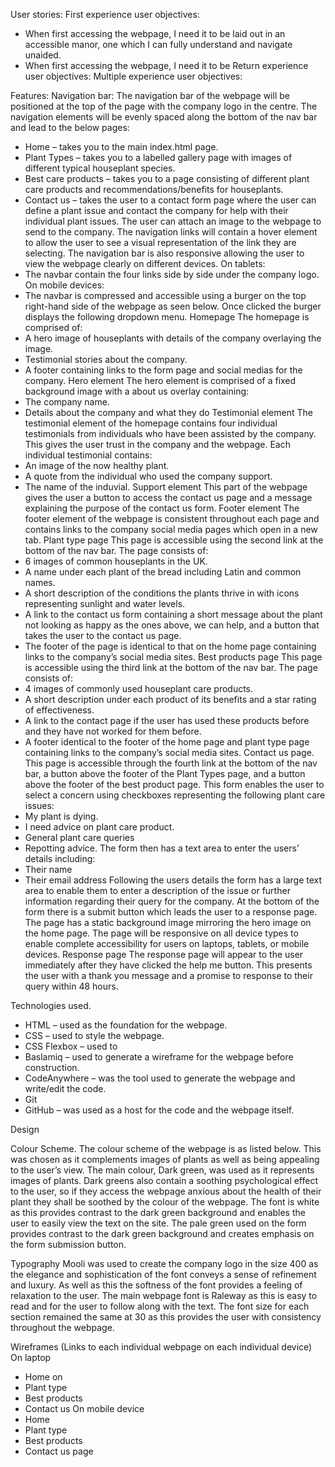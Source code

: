 User stories:
First experience user objectives:

-	When first accessing the webpage, I need it to be laid out in an accessible manor, one which I can fully understand and navigate unaided.
-	When first accessing the webpage, I need it to be
Return experience user objectives:
Multiple experience user objectives:

Features:
Navigation bar:
The navigation bar of the webpage will be positioned at the top of the page with the company logo in the centre. The navigation elements will be evenly spaced along the bottom of the nav bar and lead to the below pages:
-	Home – takes you to the main index.html page.
-	Plant Types – takes you to a labelled gallery page with images of different typical houseplant species.
-	Best care products – takes you to a page consisting of different plant care products and recommendations/benefits for houseplants.
-	Contact us – takes the user to a contact form page where the user can define a plant issue and contact the company for help with their individual plant issues. The user can attach an image to the webpage to send to the company.
The navigation links will contain a hover element to allow the user to see a visual representation of the link they are selecting. The navigation bar is also responsive allowing the user to view the webpage clearly on different devices.
On tablets:
-	The navbar contain the four links side by side under the company logo.
On mobile devices:
-	The navbar is compressed and accessible using a burger on the top right-hand side of the webpage as seen below. Once clicked the burger displays the following dropdown menu.
Homepage
The homepage is comprised of:
-	A hero image of houseplants with details of the company overlaying the image.
-	Testimonial stories about the company.
-	A footer containing links to the form page and social medias for the company.
Hero element
The hero element is comprised of a fixed background image with a about us overlay containing:
-	The company name.
-	Details about the company and what they do
Testimonial element
The testimonial element of the homepage contains four individual testimonials from individuals who have been assisted by the company. This gives the user trust in the company and the webpage.
Each individual testimonial contains:
-	An image of the now healthy plant.
-	A quote from the individual who used the company support.
-	The name of the induvial.
Support element
This part of the webpage gives the user a button to access the contact us page and a message explaining the purpose of the contact us form.
Footer element
The footer element of the webpage is consistent throughout each page and contains links to the company social media pages which open in a new tab.
Plant type page
This page is accessible using the second link at the bottom of the nav bar.
The page consists of:
-	6 images of common houseplants in the UK.
-	A name under each plant of the bread including Latin and common names.
-	A short description of the conditions the plants thrive in with icons representing sunlight and water levels.
-	A link to the contact us form containing a short message about the plant not looking as happy as the ones above, we can help, and a button that takes the user to the contact us page.
-	The footer of the page is identical to that on the home page containing links to the company’s social media sites.
Best products page
This page is accessible using the third link at the bottom of the nav bar.
The page consists of:
-	4 images of commonly used houseplant care products.
-	A short description under each product of its benefits and a star rating of effectiveness.
-	A link to the contact page if the user has used these products before and they have not worked for them before.
-	A footer identical to the footer of the home page and plant type page containing links to the company’s social media sites.
Contact us page.
This page is accessible through the fourth link at the bottom of the nav bar, a button above the footer of the Plant Types page, and a button above the footer of the best product page.
This form enables the user to select a concern using checkboxes representing the following plant care issues:
-	My plant is dying.
-	I need advice on plant care product.
-	General plant care queries
-	Repotting advice.
The form then has a text area to enter the users’ details including:
-	Their name
-	Their email address
Following the users details the form has a large text area to enable them to enter a description of the issue or further information regarding their query for the company.
At the bottom of the form there is a submit button which leads the user to a response page.
The page has a static background image mirroring the hero image on the home page.
The page will be responsive on all device types to enable complete accessibility for users on laptops, tablets, or mobile devices.
Response page
The response page will appear to the user immediately after they have clicked the help me button. This presents the user with a thank you message and a promise to response to their query within 48 hours.

Technologies used.
-	HTML – used as the foundation for the webpage.
-	CSS – used to style the webpage.
-	CSS Flexbox – used to
-	Baslamiq – used to generate a wireframe for the webpage before construction.
-	CodeAnywhere – was the tool used to generate the webpage and write/edit the code.
-	Git
-	GitHub – was used as a host for the code and the webpage itself.


Design

Colour Scheme.
The colour scheme of the webpage is as listed below. This was chosen as it complements images of plants as well as being appealing to the user’s view.
The main colour, Dark green, was used as it represents images of plants. Dark greens also contain a soothing psychological effect to the user, so if they access the webpage anxious about the health of their plant they shall be soothed by the colour of the webpage.
The font is white as this provides contrast to the dark green background and enables the user to easily view the text on the site.
The pale green used on the form provides contrast to the dark green background and creates emphasis on the form submission button.

Typography
Mooli was used to create the company logo in the size 400 as the elegance and sophistication of the font conveys a sense of refinement and luxury. As well as this the softness of the font provides a feeling of relaxation to the user.
The main webpage font is Raleway as this is easy to read and for the user to follow along with the text. The font size for each section remained the same at 30 as this provides the user with consistency throughout the webpage.

Wireframes
(Links to each individual webpage on each individual device)
On laptop
-	Home on  
-	Plant type
-	Best products
-	Contact us
On mobile device
-	Home
-	Plant type
-	Best products
-	Contact us page
